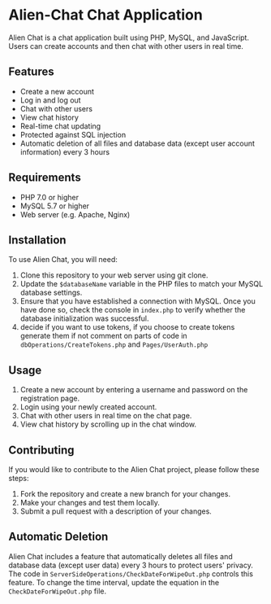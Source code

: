# Alien-Chat Chat Application

Alien Chat is a chat application built using PHP, MySQL, and JavaScript. Users can create accounts and then chat with other users in real time.

## Features

- Create a new account
- Log in and log out
- Chat with other users
- View chat history
- Real-time chat updating
- Protected against SQL injection
- Automatic deletion of all files and database data (except user account information) every 3 hours

## Requirements

- PHP 7.0 or higher
- MySQL 5.7 or higher
- Web server (e.g. Apache, Nginx)

## Installation

To use Alien Chat, you will need:

1. Clone this repository to your web server using git clone.
2. Update the `$databaseName` variable in the PHP files to match your MySQL database settings.
3. Ensure that you have established a connection with MySQL. Once you have done so, check the console in `index.php` to verify whether the database initialization was successful.
4. decide if you want to use tokens, if you choose to create tokens generate them if not comment on parts of code in `dbOperations/CreateTokens.php` and `Pages/UserAuth.php`

## Usage

1. Create a new account by entering a username and password on the registration page.
2. Login using your newly created account.
3. Chat with other users in real time on the chat page.
4. View chat history by scrolling up in the chat window.

## Contributing

If you would like to contribute to the Alien Chat project, please follow these steps:

1. Fork the repository and create a new branch for your changes.
2. Make your changes and test them locally.
3. Submit a pull request with a description of your changes.

## Automatic Deletion

Alien Chat includes a feature that automatically deletes all files and database data (except user data) every 3 hours to protect users' privacy. The code in `ServerSideOperations/CheckDateForWipeOut.php` controls this feature. To change the time interval, update the equation in the `CheckDateForWipeOut.php` file.
